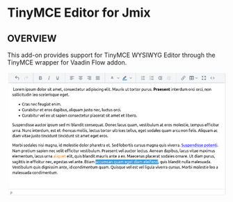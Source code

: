 # TinyMCE Editor for Jmix

## OVERVIEW

This add-on provides support for TinyMCE WYSIWYG Editor through the TinyMCE wrapper for Vaadin Flow addon.

![screenshot1](https://raw.githubusercontent.com/pbaris/jmix-tinymce/master/docs/preview.png)
